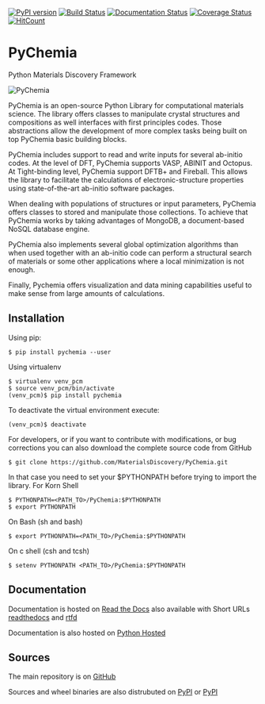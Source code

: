 [![PyPI version](https://badge.fury.io/py/pychemia.svg)](https://badge.fury.io/py/pychemia)
[![Build Status](https://travis-ci.org/MaterialsDiscovery/PyChemia.svg?branch=master)](https://travis-ci.org/MaterialsDiscovery/PyChemia)
[![Documentation Status](https://readthedocs.org/projects/pychemia/badge/?version=latest)](http://pychemia.readthedocs.io/en/latest/?badge=latest)
[![Coverage Status](https://coveralls.io/repos/github/MaterialsDiscovery/PyChemia/badge.svg?branch=master)](https://coveralls.io/github/MaterialsDiscovery/PyChemia?branch=master)
[![HitCount](http://hits.dwyl.io/MaterialsDiscovery/PyChemia.svg)](http://hits.dwyl.io/MaterialsDiscovery/PyChemia)

PyChemia
========

Python Materials Discovery Framework

![PyChemia](https://raw.githubusercontent.com/MaterialsDiscovery/PyChemia/master/docs/images/PyChemia_Small.png)

PyChemia is an open-source Python Library for computational materials science. The library offers classes to manipulate crystal structures and compositions as well interfaces with first principles codes. Those abstractions allow the development of more complex tasks being built on top PyChemia basic building blocks.

PyChemia includes support to read and write inputs for several ab-initio codes. At the level of DFT, PyChemia supports VASP, ABINIT and Octopus. At Tight-binding level, PyChemia support DFTB+ and Fireball.
This allows the library to facilitate the calculations of electronic-structure properties using state-of-the-art ab-initio software packages.

When dealing with populations of structures or input parameters, PyChemia offers classes to stored and manipulate those collections. To achieve that PyChemia works by taking advantages of MongoDB, a document-based NoSQL database engine. 

PyChemia also implements several global optimization algorithms than when used together with an ab-initio code can perform a structural search of materials or some other applications where a local minimization is not enough.

Finally, Pychemia offers visualization and data mining capabilities useful to make sense from large amounts of calculations.

Installation
------------

Using pip:

    $ pip install pychemia --user

Using virtualenv

    $ virtualenv venv_pcm
    $ source venv_pcm/bin/activate
    (venv_pcm)$ pip install pychemia

To deactivate the virtual environment execute:

    (venv_pcm)$ deactivate

For developers, or if you want to contribute with modifications, or bug corrections you can also download the complete source code from GitHub

    $ git clone https://github.com/MaterialsDiscovery/PyChemia.git

In that case you need to set your $PYTHONPATH before trying to import the library. For Korn Shell

    $ PYTHONPATH=<PATH_TO>/PyChemia:$PYTHONPATH
    $ export PYTHONPATH
    
On Bash (sh and bash) 

    $ export PYTHONPATH=<PATH_TO>/PyChemia:$PYTHONPATH

On c shell (csh and tcsh)

    $ setenv PYTHONPATH <PATH_TO>/PyChemia:$PYTHONPATH

Documentation
-------------

Documentation is hosted on [Read the Docs](https://readthedocs.org/projects/pychemia/) also available with Short URLs [readthedocs](http://pychemia.readthedocs.io) and [rtfd](http://pychemia.rtfd.io)

Documentation is also hosted on [Python Hosted](http://pythonhosted.org/pychemia/index.html)

Sources
-------

The main repository is on [GitHub](https://github.com/MaterialsDiscovery/PyChemia)

Sources and wheel binaries are also distrubuted on [PyPI](https://pypi.python.org/pypi/pychemia) or [PyPI](https://pypi.org/project/pychemia/)




